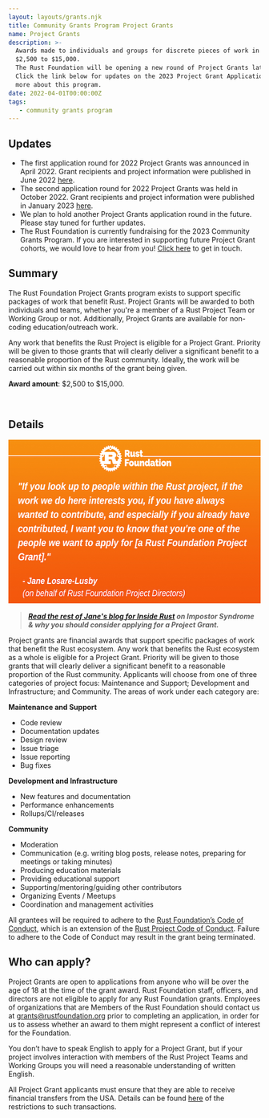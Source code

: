 ```yaml
---
layout: layouts/grants.njk
title: Community Grants Program Project Grants
name: Project Grants
description: >-
  Awards made to individuals and groups for discrete pieces of work in the range of
  $2,500 to $15,000. 
  The Rust Foundation will be opening a new round of Project Grants later in the year.
  Click the link below for updates on the 2023 Project Grant Application and to find out
  more about this program.
date: 2022-04-01T00:00:00Z
tags:
   - community grants program
---
```

## Updates

* The first application round for 2022 Project Grants was announced in April 2022. Grant recipients and project information were published in June 2022&nbsp;[here](https://foundation.rust-lang.org/news/2022-06-14-community-grants-program-awards-announcement/).
* The second application round for 2022 Project Grants was held in October 2022. Grant recipients and project information were published in January 2023&nbsp;<a target="_blank" rel="noopener" href="https://foundation.rust-lang.org/news/community-grants-program-awards-announcement-introducing-our-latest-project-grantees/">here</a>.
* We plan to hold another Project Grants application round in the future. Please stay tuned for further updates.&nbsp;
* The Rust Foundation is currently fundraising for the 2023 Community Grants Program. If you are interested in supporting future Project Grant cohorts, we would love to hear from you\! [Click here](mailto:contact@rustfoundation.org)&nbsp;to get in touch.&nbsp;

## Summary

The Rust Foundation Project Grants program exists to support specific packages of work that benefit Rust. Project Grants will be awarded to both individuals and teams, whether you're a member of a Rust Project Team or Working Group or not. Additionally, Project Grants are available for non-coding education/outreach work.

Any work that benefits the Rust Project is eligible for a Project Grant. Priority will be given to those grants that will clearly deliver a significant benefit to a reasonable proportion of the Rust community. Ideally, the work will be carried out within six months of the grant being given.

**Award amount**\: $2,500 to $15,000.

&nbsp;

## Details

<img width="580" height="326" alt="Orange gradient background with white rust foundation logo up top (letter &quot;R&quot; inside gear icon) with the following white italicized text: &quot;&quot;If you look up to people within the Rust project, if the work we do here interests you, if you have always wanted to contribute, and especially if you already have contributed, I want you to know that you're one of the people we want to apply for [a Rust Foundation Project Grant].&quot; Quote is attributed to Jane Losare-Lusby" title="Jane Losare-Lusby quote" src="/img/grants/jane-quote.png" />

> ***<a rel="noopener" target="_blank" href="https://blog.rust-lang.org/inside-rust/2022/04/19/imposter-syndrome.html">Read the rest of Jane's blog </a>[for Inside Rust](__notset__)&nbsp;on Impostor Syndrome & why you should consider applying for a Project Grant.***

Project grants are financial awards that support specific packages of work that benefit the Rust ecosystem. Any work that benefits the Rust ecosystem as a whole is eligible for a Project Grant. Priority will be given to those grants that will clearly deliver a significant benefit to a reasonable proportion of the Rust community. Applicants will choose from one of three categories of project focus: Maintenance and Support; Development and Infrastructure; and Community. The areas of work under each category are:

**Maintenance and Support**

* Code review
* Documentation updates
* Design review
* Issue triage
* Issue reporting
* Bug fixes

**Development and Infrastructure**

* New features and documentation
* Performance enhancements
* Rollups/CI/releases

**Community**

* Moderation
* Communication (e.g. writing blog posts, release notes, preparing for meetings or taking minutes)
* Producing education materials
* Providing educational support
* Supporting/mentoring/guiding other contributors
* Organizing Events / Meetups
* Coordination and management activities

All grantees will be required to adhere to the [Rust Foundation’s Code of Conduct](https://foundation.rust-lang.org/policies/code-of-conduct/), which is an extension of the [Rust Project Code of Conduct](https://www.rust-lang.org/policies/code-of-conduct). Failure to adhere to the Code of Conduct may result in the grant being terminated.

## Who can apply?

Project Grants are open to applications from anyone who will be over the age of 18 at the time of the grant award. Rust Foundation staff, officers, and directors are not eligible to apply for any Rust Foundation grants. Employees of organizations that are Members of the Rust Foundation should contact us at [grants@rustfoundation.org](mailto:grants@rustfoundation.org) prior to completing an application, in order for us to assess whether an award to them might represent a conflict of interest for the Foundation.

You don’t have to speak English to apply for a Project Grant, but if your project involves interaction with members of the Rust Project Teams and Working Groups you will need a reasonable understanding of written English.

All Project Grant applicants must ensure that they are able to receive financial transfers from the USA. Details can be found [here](https://home.treasury.gov/policy-issues/financial-sanctions/sanctions-programs-and-country-information) of the restrictions to such transactions.